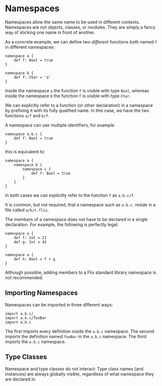 # Namespaces

Namespaces allow the same name to be used in different contexts. 
Namespaces are *not* objects, classes, or modules. 
They are simply a fancy way of sticking one name in front of another.

As a concrete example, we can define two *different* functions both named `f` in different namespaces:

```flix
namespace a {
    def f: Bool = true
}

namespace b {
    def f: Char = 'a'
}
```

Inside the namespace `a` the function `f` is visible with type `Bool`, 
whereas inside the namespace `b` the function `f` is visible with type `Char`.

We can explicitly refer to a function (or other declaration) in a namespace 
by prefixing it with its fully qualified name. In this case, we have the two 
functions `a/f` and `b/f`.

A namespace can use multiple identifiers, for example:

```flix
namespace a.b.c {
    def f: Bool = true
}
```

this is equivalent to:

```flix
namespace a {
    namespace b {
        namespace c {
            def f: Bool = true
        }
    }
}
```

In both cases we can explicitly refer to the function `f` as `a.b.c/f`.

It is common, but not required, that a namespace such as `a.b.c`. reside in a file called `a/b/c.flix`.

The members of a namespace does not have to be declared in a single declaration.
For example, the following is perfectly legal:

```flix
namespace a {
    def f: Int = 21
    def g: Int = 42
}

namespace a {
    def h: Bool = f + g
}
```

Although possible, adding members to a Flix standard library namespace is not recommended.

## Importing Namespaces

Namespaces can be imported in three different ways:

```flix
import a.b.c/_
import a.b.c/fooBar
import a.b.c
```

The first imports every definition inside the `a.b.c` namespace.
The second imports the definition named `fooBar` in the `a.b.c` namespace.
The third imports the `a.b.c` namespace.

## Type Classes

Namespace and type classes do not interact: Type class names (and instances) are always globally visible, 
regardless of what namespace they are declared in. 
